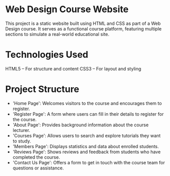 # Web Design Course Website

This project is a static website built using HTML and CSS as part of a Web Design course. It serves as a functional course platform, featuring multiple sections to simulate a real-world educational site.

# Technologies Used

HTML5 – For structure and content
CSS3 – For layout and styling

# Project Structure

- 'Home Page': Welcomes visitors to the course and encourages them to register.
- 'Register Page': A form where users can fill in their details to register for the course.
- 'About Page': Provides background information about the course lecturer.
- 'Courses Page': Allows users to search and explore tutorials they want to study.
- 'Members Page': Displays statistics and data about enrolled students.
- 'Reviews Page': Shows reviews and feedback from students who have completed the course.
- 'Contact Us Page': Offers a form to get in touch with the course team for questions or assistance.
